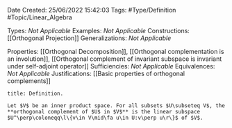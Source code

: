 <div class="topSpace"></div>

Date Created: 25/06/2022 15:42:03
Tags: #Type/Definition #Topic/Linear_Algebra

Types: <i>Not Applicable</i>
Examples: <i>Not Applicable</i>
Constructions: [[Orthogonal Projection]]
Generalizations: <i>Not Applicable</i>

Properties: [[Orthogonal Decomposition]], [[Orthogonal complementation is an involution]], [[Orthogonal complement of invariant subspace is invariant under self-adjoint operator]]
Sufficiencies: <i>Not Applicable</i>
Equivalences: <i>Not Applicable</i>
Justifications: [[Basic properties of orthogonal complements]]

``` ad-Definition
title: Definition.

Let $V$ be an inner product space. For all subsets $U\subseteq V$, the **orthogonal complement of $U$ in $V$** is the linear subspace $U^\perp\coloneqq\l\{v\in V\mid\fa u\in U:v\perp u\r\}$ of $V$.

```
